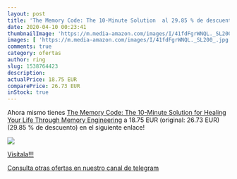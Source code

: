 ```yaml
---
layout: post
title: 'The Memory Code: The 10-Minute Solution  al 29.85 % de descuento'
date: 2020-04-10 00:23:41
thumbnailImage: 'https://m.media-amazon.com/images/I/41fdFgrWNQL._SL200_.jpg'
images: [ 'https://m.media-amazon.com/images/I/41fdFgrWNQL._SL200_.jpg' ]
comments: true
category: ofertas
author: ring
slug: 1538764423
description:
actualPrice: 18.75 EUR
comparePrice: 26.73 EUR
inStock: true
---
```


Ahora mismo tienes [The Memory Code: The 10-Minute Solution for Healing Your Life Through Memory Engineering](https://www.amazon.com/dp/1538764423/?tag=redken08-20) a 18.75 EUR (original: 26.73 EUR) (29.85 %  de descuento) en el siguiente enlace!

[![](https://m.media-amazon.com/images/I/41fdFgrWNQL._SL200_.jpg)](https://www.amazon.com/dp/1538764423/?tag=redken08-20)

[Visítala!!!](https://www.amazon.com/dp/1538764423/?tag=redken08-20)

[Consulta otras ofertas en nuestro canal de telegram](https://t.me/s/ofertas25)
